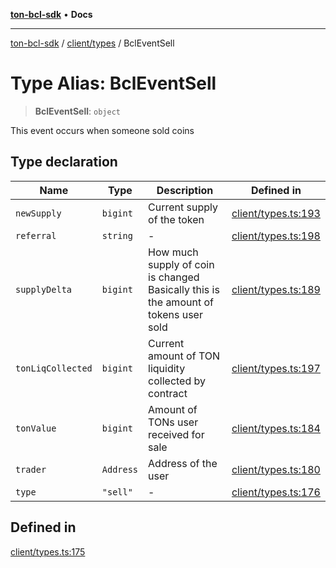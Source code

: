 [**ton-bcl-sdk**](../../../README.md) • **Docs**

***

[ton-bcl-sdk](../../../README.md) / [client/types](../README.md) / BclEventSell

# Type Alias: BclEventSell

> **BclEventSell**: `object`

This event occurs when someone sold coins

## Type declaration

| Name | Type | Description | Defined in |
| ------ | ------ | ------ | ------ |
| `newSupply` | `bigint` | Current supply of the token | [client/types.ts:193](https://github.com/ton-fun-tech/ton-bcl-sdk/blob/7877991181ad2a3357235178011544813b695441/src/client/types.ts#L193) |
| `referral` | `string` | - | [client/types.ts:198](https://github.com/ton-fun-tech/ton-bcl-sdk/blob/7877991181ad2a3357235178011544813b695441/src/client/types.ts#L198) |
| `supplyDelta` | `bigint` | How much supply of coin is changed Basically this is the amount of tokens user sold | [client/types.ts:189](https://github.com/ton-fun-tech/ton-bcl-sdk/blob/7877991181ad2a3357235178011544813b695441/src/client/types.ts#L189) |
| `tonLiqCollected` | `bigint` | Current amount of TON liquidity collected by contract | [client/types.ts:197](https://github.com/ton-fun-tech/ton-bcl-sdk/blob/7877991181ad2a3357235178011544813b695441/src/client/types.ts#L197) |
| `tonValue` | `bigint` | Amount of TONs user received for sale | [client/types.ts:184](https://github.com/ton-fun-tech/ton-bcl-sdk/blob/7877991181ad2a3357235178011544813b695441/src/client/types.ts#L184) |
| `trader` | `Address` | Address of the user | [client/types.ts:180](https://github.com/ton-fun-tech/ton-bcl-sdk/blob/7877991181ad2a3357235178011544813b695441/src/client/types.ts#L180) |
| `type` | `"sell"` | - | [client/types.ts:176](https://github.com/ton-fun-tech/ton-bcl-sdk/blob/7877991181ad2a3357235178011544813b695441/src/client/types.ts#L176) |

## Defined in

[client/types.ts:175](https://github.com/ton-fun-tech/ton-bcl-sdk/blob/7877991181ad2a3357235178011544813b695441/src/client/types.ts#L175)
